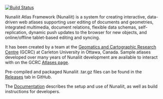 [![Build Status](https://api.travis-ci.com/GCRC/nunaliit.svg?branch=master)](https://api.travis-ci.com/GCRC/nunaliit.svg?branch=master)

Nunaliit Atlas Framework (Nunaliit) is a system for creating interactive, data-driven web atlases supporting user
editing of documents and geometries, integrated multimedia, document relations, flexible data schemas, self-replication,
dynamic push updates to the browser for new objects, and online/offline tablet-based editing and syncing.

It has been created by a team at the [Geomatics and Cartographic Research Centre](http://gcrc.carleton.ca) (GCRC) at
Carleton University in Ottawa, Canada. Sample atlases developed over many years of Nunaliit development are available to
interact with on the GCRC [Atlases page](https://gcrc.carleton.ca/index.html?module=module.gcrcatlas_atlases).

Pre-compiled and packaged Nunaliit .tar.gz files can be found in the [Releases](https://github.com/GCRC/nunaliit/releases) tab in GitHub.

The [Documentation](https://github.com/GCRC/nunaliit/wiki/)
describes the setup and use of Nunaliit, as well as build instructions for developers.
